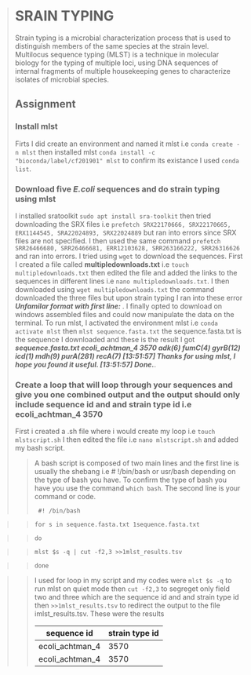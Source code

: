 > # SRAIN TYPING
>
> Strain typing is a microbial characterization process that is used to distinguish members of the same species at the strain level.
> Multilocus sequence typing (MLST) is a technique in molecular biology for the typing of multiple loci, using DNA sequences of internal fragments of multiple housekeeping genes to characterize isolates of microbial species.
>
> ## Assignment
> ### Install mlst
>
> Firts I did create an environment and named it mlst i.e `conda create -n mlst` then installed mlst `conda install -c "bioconda/label/cf201901" mlst` to confirm its existance I used `conda list`.
>
> ### Download five *E.coli* sequences and do strain typing using mlst 
>
> I installed sratoolkit `sudo apt install sra-toolkit` then tried downloading the SRX files i.e `prefetch SRX22170666, SRX22170665, ERX1144545, SRA22024893, SRX22024889` but ran into errors since SRX files are not specified.
> I then used the same command `prefetch SRR26466680, SRR26466681, ERR12103628, SRR263166222, SRR26316626` and ran into errors. I tried using `wget` to download the sequences. First I created a file called **multipledownloads.txt** i.e `touch multipledownloads.txt` then edited the file and added the links to the sequences in different lines i.e `nano multipledownloads.txt`. I then downloaded using `wget multipledownloads.txt` the command downloaded the three files but upon strain typing I ran into these error **_Unfamilar format with first line: <?xml version="1.0" encoding="utf-8"?>_**.
> I finally opted to download on windows assembled files and could now manipulate the data on the terminal.
> To run mlst, I activated the environment mlst i.e `conda activate mlst` then `mlst sequence.fasta.txt` the sequence.fasta.txt is the sequence I downloaded and these is the result I got **_sequence.fasta.txt      ecoli_achtman_4 3570    adk(6)  fumC(4) gyrB(12)        icd(1)  mdh(9)  purA(281)       recA(7)
[13:51:57] Thanks for using mlst, I hope you found it useful.
[13:51:57] Done._**.
>
> ### Create a loop that will loop through your sequences and give you one combined output and the output should only include sequence id and and strain type id i.e  ecoli_achtman_4 3570
>
> First i created a .sh file where i would create my loop i.e `touch mlstscript.sh`
> I then edited the file i.e `nano mlstscript.sh` and added my bash script.
>
> > A bash script is composed of two main lines and the first line is usually the shebang i.e # !/bin/bash or usr/bash depending on the type of bash you have. To confirm the type of bash you have you use the command `which bash`. The second line is your command or code.
> > 
> >` #! /bin/bash`

>> `for s in sequence.fasta.txt 1sequence.fasta.txt`

>> `do`

>> `mlst $s -q | cut -f2,3 >>1mlst_results.tsv`

>> `done`

> >
> > I used for loop in my script and my codes were `mlst $s -q` to run mlst on quiet mode then `cut -f2,3` to segreget only field two and three which are the sequence id and and strain type id then `>>1mlst_results.tsv` to redirect the output to the file imlst_results.tsv. These were the results
> >
> > |sequence id| strain type id|
> > |------------|--------------|
> > |ecoli_achtman_4 |   3570|
> > |ecoli_achtman_4 |   3570|

> 
